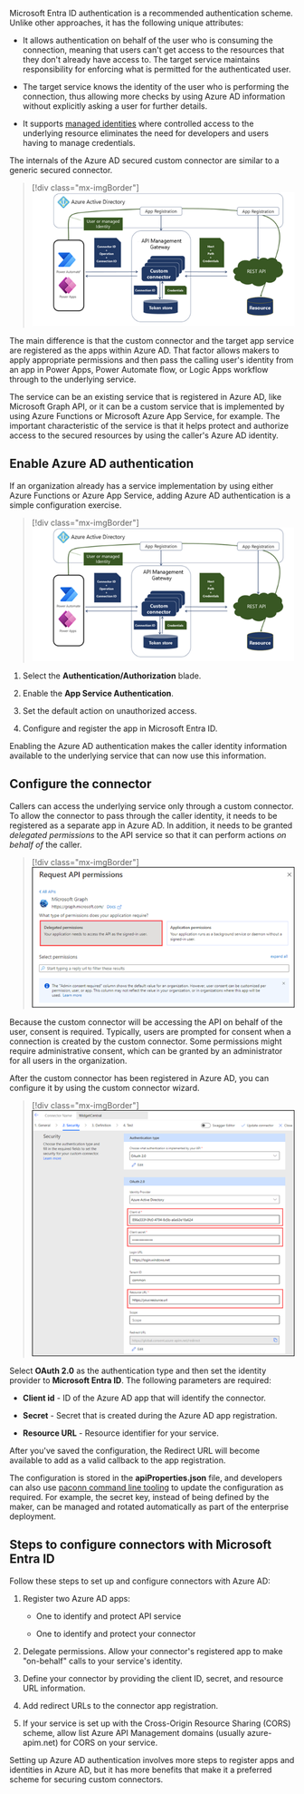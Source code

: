 Microsoft Entra ID authentication is a recommended authentication scheme. Unlike other approaches, it has the following unique attributes:

- It allows authentication on behalf of the user who is consuming the connection, meaning that users can't get access to the resources that they don't already have access to. The target service maintains responsibility for enforcing what is permitted for the authenticated user.

- The target service knows the identity of the user who is performing the connection, thus allowing more checks by using Azure AD information without explicitly asking a user for further details.

- It supports [managed identities](/azure/active-directory/managed-identities-azure-resources/overview/?azure-portal=true) where controlled access to the underlying resource eliminates the need for developers and users having to manage credentials.

The internals of the Azure AD secured custom connector are similar to a generic secured connector.

> [!div class="mx-imgBorder"]
> [![Custom connector secured with Azure AD authentication.](../media/internals-custom-connectors.png)](../media/internals-custom-connectors.png#lightbox)

The main difference is that the custom connector and the target app service are registered as the apps within Azure AD. That factor allows makers to apply appropriate permissions and then pass the calling user's identity from an app in Power Apps, Power Automate flow, or Logic Apps workflow through to the underlying service.

The service can be an existing service that is registered in Azure AD, like Microsoft Graph API, or it can be a custom service that is implemented by using Azure Functions or Microsoft Azure App Service, for example. The important characteristic of the service is that it helps protect and authorize access to the secured resources by using the caller's Azure AD identity.

## Enable Azure AD authentication

If an organization already has a service implementation by using either Azure Functions or Azure App Service, adding Azure AD authentication is a simple configuration exercise.

> [!div class="mx-imgBorder"]
> [![Steps to enable Azure AD authentication for the existing Azure App Service.](../media/authentication-steps.png)](../media/authentication-steps.png#lightbox)

1.  Select the **Authentication/Authorization** blade.

1.  Enable the **App Service Authentication**.

1.  Set the default action on unauthorized access.

1.  Configure and register the app in Microsoft Entra ID.

Enabling the Azure AD authentication makes the caller identity information available to the underlying service that can now use this information.

## Configure the connector

Callers can access the underlying service only through a custom connector. To allow the connector to pass through the caller identity, it needs to be registered as a separate app in Azure AD. In addition, it needs to be granted *delegated permissions* to the API service so that it can perform actions *on behalf of* the caller.

> [!div class="mx-imgBorder"]
> [![Azure Request API permissions screen emphasizing the Delegated permissions required for a custom connector.](../media/delegated-permissions.png)](../media/delegated-permissions.png#lightbox)

Because the custom connector will be accessing the API on behalf of the user, consent is required. Typically, users are prompted for consent when a connection is created by the custom connector. Some permissions might require administrative consent, which can be granted by an administrator for all users in the organization.

After the custom connector has been registered in Azure AD, you can configure it by using the custom connector wizard.

> [!div class="mx-imgBorder"]
> [![Screenshot of the security configuration screen with Microsoft Entra ID selected as an authentication option.](../media/custom-connector-wizard.png)](../media/custom-connector-wizard.png#lightbox)

Select **OAuth 2.0** as the authentication type and then set the identity provider to **Microsoft Entra ID**. The following parameters are required:

-   **Client id** - ID of the Azure AD app that will identify the connector.

-   **Secret** - Secret that is created during the Azure AD app registration.

-   **Resource URL** - Resource identifier for your service.

After you've saved the configuration, the Redirect URL will become available to add as a valid callback to the app registration.

The configuration is stored in the **apiProperties.json** file, and developers can also use [paconn command line tooling](/connectors/custom-connectors/paconn-cli/?azure-portal=true) to update the configuration as required. For example, the secret key, instead of being defined by the maker, can be managed and rotated automatically as part of the enterprise deployment.

## Steps to configure connectors with Microsoft Entra ID

Follow these steps to set up and configure connectors with Azure AD:

1.  Register two Azure AD apps:

    -  One to identify and protect API service

    -  One to identify and protect your connector

1.  Delegate permissions. Allow your connector's registered app to make "on-behalf" calls to your service's identity.

1.  Define your connector by providing the client ID, secret, and resource URL information.

1.  Add redirect URLs to the connector app registration.

1.  If your service is set up with the Cross-Origin Resource Sharing (CORS) scheme, allow list Azure API Management domains (usually azure-apim.net) for CORS on your service.

Setting up Azure AD authentication involves more steps to register apps and identities in Azure AD, but it has more benefits that make it a preferred scheme for securing custom connectors.
